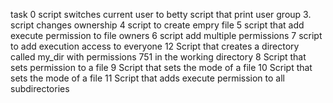 task 0 script switches current user to betty
script that print user group
3. script changes ownership
4 script to create empry file
5 script that add execute permission to file owners
6 script add multiple permissions 
7 script to add execution access to everyone
12 Script that creates a directory called my_dir with permissions 751 in the working directory
8 Script that sets permission to a file
9 Script that sets the mode of a file
10 Script that sets the mode of a file
11 Script that adds execute permission to all subdirectories
